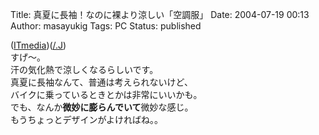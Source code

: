 Title: 真夏に長袖！なのに裸より涼しい「空調服」
Date: 2004-07-19 00:13
Author: masayukig
Tags: PC
Status: published

([ITmedia](http://www.itmedia.co.jp/news/articles/0407/17/news001.html?nc20))([/.J](http://slashdot.jp/article.pl?sid=04/07/17/1739248&topic=42))  
すげ〜。  
汗の気化熱で涼しくなるらしいです。  
真夏に長袖なんて、普通は考えられないけど、  
バイクに乗っているときとかは非常にいいかも。  
でも、なんか**微妙に膨らんでいて**微妙な感じ。  
もうちょっとデザインがよければね。。
